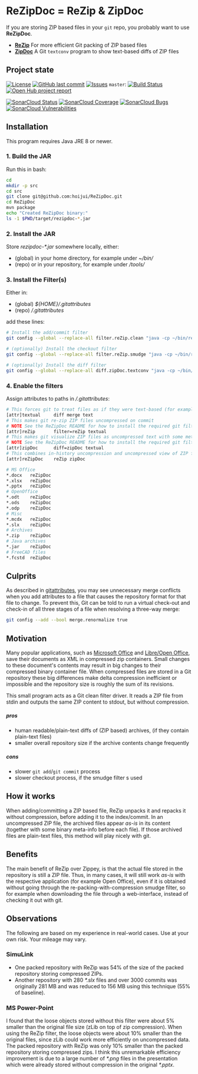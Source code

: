 # ReZipDoc = ReZip & ZipDoc

If you are storing ZIP based files in your `git` repo,
you probably want to use __ReZipDoc__.

* [__ReZip__](https://github.com/costerwi/rezip)
  For more efficient Git packing of ZIP based files
* [__ZipDoc__](https://github.com/costerwi/zipdoc)
  A Git `textconv` program to show text-based diffs of ZIP files

## Project state

[![License](https://img.shields.io/badge/license-GPL%203-orange.svg)](https://www.gnu.org/licenses/gpl-3.0.en.html)
[![GitHub last commit](https://img.shields.io/github/last-commit/hoijui/ReZipDoc.svg)](https://github.com/hoijui/ReZipDoc)
[![Issues](https://img.shields.io/badge/issues-GitHub-57f.svg)](https://github.com/hoijui/ReZipDoc/issues)
`master`:
[![Build Status](https://travis-ci.org/hoijui/ReZipDoc.svg?branch=master)](https://travis-ci.org/hoijui/ReZipDoc)
[![Open Hub project report](https://www.openhub.net/p/ReZipDoc/widgets/project_thin_badge.gif)](https://www.openhub.net/p/ReZipDoc?ref=sample)

[![SonarCloud Status](https://sonarcloud.io/api/project_badges/measure?project=net.rezipdoc:rezipdoc&metric=alert_status)](https://sonarcloud.io/dashboard?id=net.rezipdoc:rezipdoc) 
[![SonarCloud Coverage](https://sonarcloud.io/api/project_badges/measure?project=net.rezipdoc:rezipdoc&metric=coverage)](https://sonarcloud.io/component_measures/metric/coverage/list?id=net.rezipdoc:rezipdoc)
[![SonarCloud Bugs](https://sonarcloud.io/api/project_badges/measure?project=net.rezipdoc:rezipdoc&metric=bugs)](https://sonarcloud.io/component_measures/metric/reliability_rating/list?id=net.rezipdoc:rezipdoc)
[![SonarCloud Vulnerabilities](https://sonarcloud.io/api/project_badges/measure?project=net.rezipdoc:rezipdoc&metric=vulnerabilities)](https://sonarcloud.io/component_measures/metric/security_rating/list?id=net.rezipdoc:rezipdoc)

## Installation

This program requires Java JRE 8 or newer.

### 1. Build the JAR

Run this in bash:

```bash
cd
mkdir -p src
cd src
git clone git@github.com:hoijui/ReZipDoc.git
cd ReZipDoc
mvn package
echo "Created ReZipDoc binary:"
ls -1 $PWD/target/rezipdoc-*.jar
```

### 2. Install the JAR

Store _rezipdoc-\*.jar_ somewhere locally, either:

 * (global) in your home directory, for example under _~/bin/_
 * (repo) or in your repository, for example under _<repo-root>/tools/_

### 3. Install the Filter(s)

Either in:

* (global) _${HOME}/.gitattributes_
* (repo) _<repo-root>/.gitattributes_

add these lines:

```bash
# Install the add/commit filter
git config --global --replace-all filter.reZip.clean "java -cp ~/bin/rezipdoc-*.jar net.rezipdoc.ReZip"

# (optionally) Install the checkout filter
git config --global --replace-all filter.reZip.smudge "java -cp ~/bin/rezipdoc-*.jar net.rezipdoc.ReZip"

# (optionally) Install the diff filter
git config --global --replace-all diff.zipDoc.textconv "java -cp ~/bin/rezipdoc-*.jar net.rezipdoc.ZipDoc"
```

### 4. Enable the filters

Assign attributes to paths in _<repo-root>/.gitattributes_:

```bash
# This forces git to treat files as if they were text-based (for example in diffs)
[attr]textual     diff merge text
# This makes git re-zip ZIP files uncompressed on commit
# NOTE See the ReZipDoc README for how to install the required git filter
[attr]reZip       filter=reZip textual
# This makes git visualize ZIP files as uncompressed text with some meta info
# NOTE See the ReZipDoc README for how to install the required git filter
[attr]zipDoc      diff=zipDoc textual
# This combines in-history uncompression and uncompressed view of ZIP files
[attr]reZipDoc    reZip zipDoc

# MS Office
*.docx   reZipDoc
*.xlsx   reZipDoc
*.pptx   reZipDoc
# OpenOffice
*.odt    reZipDoc
*.ods    reZipDoc
*.odp    reZipDoc
# Misc
*.mcdx   reZipDoc
*.slx    reZipDoc
# Archives
*.zip    reZipDoc
# Java archives
*.jar    reZipDoc
# FreeCAD files
*.fcstd  reZipDoc
```

## Culprits

As described in [gitattributes](http://git-scm.com/docs/gitattributes),
you may see unnecessary merge conflicts when you add attributes to a file that
causes the repository format for that file to change.
To prevent this, Git can be told to run a virtual check-out and check-in of all
three stages of a file when resolving a three-way merge:

```bash
git config --add --bool merge.renormalize true
```

## Motivation

Many popular applications, such as
[Microsoft Office](http://en.wikipedia.org/wiki/Office_Open_XML) and
[Libre/Open Office](http://en.wikipedia.org/wiki/OpenDocument),
save their documents as XML in compressed zip containers.
Small changes to these document's contents may result in big changes to their
compressed binary container file.
When compressed files are stored in a Git repository
these big differences make delta compression inefficient or impossible
and the repository size is roughly the sum of its revisions.

This small program acts as a Git clean filter driver.
It reads a ZIP file from stdin and outputs the same ZIP content to stdout,
but without compression.

##### pros

+ human readable/plain-text diffs of (ZIP based) archives,
  (if they contain plain-text files)
+ smaller overall repository size if the archive contents change frequently

##### cons

- slower `git add`/`git commit` process
- slower checkout process, if the smudge filter s used


## How it works

When adding/committing a ZIP based file,
ReZip unpacks it and repacks it without compression,
before adding it to the index/commit.
In an uncompressed ZIP file,
the archived files appear _as-is_ in its content
(together with some binary meta-info before each file).
If those archived files are plain-text files,
this method will play nicely with git.

## Benefits

The main benefit of ReZip over Zippey,
is that the actual file stored in the repository is still a ZIP file.
Thus, in many cases, it will still work _as-is_
with the respective application (for example Open Office),
even if it is obtained without going through
the re-packing-with-compression smudge filter,
so for example when downloading the file through a web-interface,
instead of checking it out with git.

## Observations

The following are based on my experience in real-world cases.
Use at your own risk.
Your mileage may vary.

### SimuLink

* One packed repository with ReZip was 54% of the size of the packed repository
  storing compressed ZIPs.
* Another repository with 280 _\*.slx_ files and over 3000 commits was originally 281 MB
  and was reduced to 156 MB using this technique (55% of baseline).

### MS Power-Point

I found that the loose objects stored without this filter were about 5% smaller
than the original file size (zLib on top of zip compression).
When using the ReZip filter, the loose objects were about 10% smaller than the
original files, since zLib could work more efficiently on uncompressed data.
The packed repository with ReZip was only 10% smaller than the packed repository
storing compressed zips.
I think this unremarkable efficiency improvement is due to a large number of
_\*.png_ files in the presentation which were already stored without compression
in the original _\*.pptx_.
